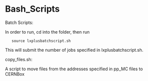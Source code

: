 # Bash_Scripts

Batch Scripts:

   In order to run, cd into the folder, then run 
   
       source lxplusbatchscript.sh
  
   This will submit the number of jobs specified in lxplusbatchscript.sh.


   copy_files.sh: 
   
   A script to move files from the addresses specified in pp_MC files to CERNBox


  
